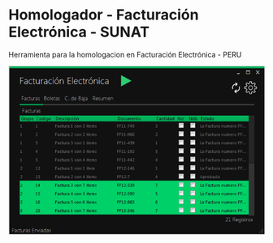 # Homologador - Facturación Electrónica - SUNAT
Herramienta para la homologacion en Facturación Electrónica - PERU

![Alt text](/Third/formulario.png?raw=true "Pagina Principal de Homologador")
